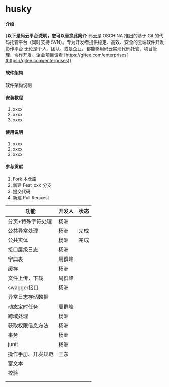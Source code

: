 # husky

#### 介绍
{**以下是码云平台说明，您可以替换此简介**
码云是 OSCHINA 推出的基于 Git 的代码托管平台（同时支持 SVN）。专为开发者提供稳定、高效、安全的云端软件开发协作平台
无论是个人、团队、或是企业，都能够用码云实现代码托管、项目管理、协作开发。企业项目请看 [https://gitee.com/enterprises](https://gitee.com/enterprises)}

#### 软件架构
软件架构说明


#### 安装教程

1. xxxx
2. xxxx
3. xxxx

#### 使用说明

1. xxxx
2. xxxx
3. xxxx

#### 参与贡献

1. Fork 本仓库
2. 新建 Feat_xxx 分支
3. 提交代码
4. 新建 Pull Request

| 功能               | 开发人 | 状态 |
| ------------------ | ------ | ---- |
| 分页+特殊字符处理  | 杨洲   |      |
| 公共异常处理       | 杨洲   | 完成 |
| 公共实体           | 杨洲   | 完成 |
| 接口层级日志       | 杨洲   |      |
| 字典表             | 周群峰 |      |
| 缓存               | 杨洲   |      |
| 文件上传，下载     | 周群峰 |      |
| swagger接口        | 杨洲   |      |
| 异常日志存储数据   |        |      |
| 动态定时任务       | 周群峰 |      |
| 跨域处理           | 杨洲   |      |
| 获取权限信息方法   | 杨洲   |      |
| 事务               | 杨洲   |      |
| junit              | 杨洲   |      |
| 操作手册、开发规范 | 王东   |      |
| 富文本             |        |      |
| 校验               |        |      |
|                    |        |      |
|                    |        |      |

